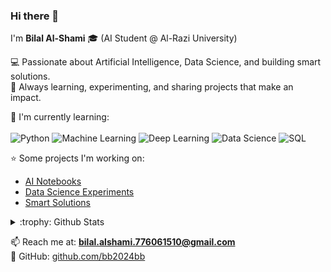### Hi there 👋  

I'm **Bilal Al-Shami** 🎓 (AI Student @ Al-Razi University)  

💻 Passionate about Artificial Intelligence, Data Science, and building smart solutions.  
🚀 Always learning, experimenting, and sharing projects that make an impact.  

:page_with_curl: I'm currently learning:
<br><br>
![Python](https://img.shields.io/badge/Python-%233776AB.svg?style=for-the-badge&logo=python&logoColor=white)
![Machine Learning](https://img.shields.io/badge/Machine%20Learning-%2300C853.svg?style=for-the-badge&logo=tensorflow&logoColor=white)
![Deep Learning](https://img.shields.io/badge/Deep%20Learning-%23FF6F00.svg?style=for-the-badge&logo=pytorch&logoColor=white)
![Data Science](https://img.shields.io/badge/Data%20Science-%230072B2.svg?style=for-the-badge&logo=scikit-learn&logoColor=white)
![SQL](https://img.shields.io/badge/SQL-%234479A1.svg?style=for-the-badge&logo=postgresql&logoColor=white)

:star: Some projects I'm working on:
- [AI Notebooks](https://github.com/bb2024bb/AI-Notebooks)  
- [Data Science Experiments](https://github.com/bb2024bb/Data-Science-Experiments)  
- [Smart Solutions](https://github.com/bb2024bb/Smart-Solutions)  

<details>
<summary>:trophy: Github Stats</summary>
<img src="https://bad-apple-github-readme.vercel.app/api?show_bg=1&username=bb2024bb">
<img src="https://github-profile-trophy.vercel.app/?username=bb2024bb">
</details>

📫 Reach me at: **bilal.alshami.776061510@gmail.com**  
🔗 GitHub: [github.com/bb2024bb](https://github.com/bb2024bb)  
